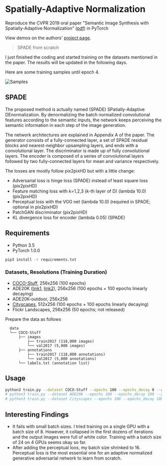 # Spatially-Adaptive Normalization

Reproduce the CVPR 2019 oral paper "Semantic Image Synthesis with Spatially-Adaptive Normalization" ([pdf](https://arxiv.org/pdf/1903.07291.pdf)) in PyTorch

View demos on the authors' [project page](https://nvlabs.github.io/SPADE/).

> SPADE from scratch

I just finished the coding and started training on the datasets mentioned in the paper. The results will be updated in the following days.

Here are some training samples until epoch 4.

![Samples](https://github.com/elvisyjlin/SpatiallyAdaptiveNormalization/blob/master/pics/samples.gif)


## SPADE

The proposed method is actually named (SPADE) SPatially-Adaptive DEnormalization. By denormalizing the batch normalized convolutional features according to the semantic inputs, the network keeps perceiving the semantic information in each step of the image generation.

The network architectures are explained in Appendix A of the paper. The generator consists of a fully-connected layer, a set of SPADE residual blocks and nearest-neighbor upsampling layers, and ends with a convolutional layer. The discriminator is made up of fully convolutional layers. The encoder is composed of a series of convolutional layers followed by two fully-connected layers for mean and variance respectively.

The losses are mostly follow pix2pixHD but with a little change:
* Adversarial loss is hinge loss (SPADE) instead of least square loss (pix2pixHD)
* Feature matching loss with k=1,2,3 (k-th layer of D) (lambda 10.0) (pix2pixHD)
* Perceptual loss with the VGG net (lambda 10.0) (required in SPADE; optional in pix2pixHD)
* PatchGAN discriminator (pix2pixHD)
* KL divergence loss for encoder (lambda 0.05) (SPADE)


## Requirements

* Python 3.5
* PyTorch 1.0.0

```bash
pip3 install -r requirements.txt
```


### Datasets, Resolutions (Training Duration) 

* [COCO-Stuff](https://github.com/nightrome/cocostuff), 256x256 (100 epochs)
* ADE20K ([link1](http://groups.csail.mit.edu/vision/datasets/ADE20K/), [link2](http://sceneparsing.csail.mit.edu)), 256x256 (100 epochs + 100 epochs linearly decaying)
* ADE20K-outdoor, 256x256
* [Cityscapes](https://www.cityscapes-dataset.com/), 512x256 (100 epochs + 100 epochs linearly decaying)
* Flickr Landscapes, 256x256 (50 epochs; not released)

Prepare the data as follows

```text
  data
  └── COCO-Stuff
      ├── images
          ├── train2017 (118,000 images)
          └── val2017 (5,000 images)
      ├── annotations
          ├── train2017 (118,000 annotations)
          └── val2017 (5,000 annotations)
      └── labels.txt (annotation list)
```


## Usage

```bash
python3 train.py --dataset COCO-Stuff --epochs 100 --epochs_decay 0 --gpu
# python3 train.py --dataset ADE20K --epochs 100 --epochs_decay 100 --gpu
# python3 train.py --dataset Cityscapes --epochs 100 --epochs_decay 100 --gpu
```


## Interesting Findings

* It fails with small batch sizes. I tried training on a single GPU with a batch size of 8. However, it collapsed in the first dozens of iterations and the output images were full of white color. Training with a batch size of 24 on 4 GPUs seems okay so far.
* After adding the perceptual loos, my batch size shrinked to 16. Perceptual loss is the most essential one for an adaptive normalized generative adversarial network to learn from scratch.